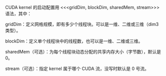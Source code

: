 
CUDA kernel 的启动配置用 <<<gridDim, blockDim, sharedMem, stream>>> 语法，其中：

gridDim：定义网格规模，即有多少个线程块。可以是一维、二维或三维（dim3 类型）。

blockDim：定义单个线程块中的线程数，也可以是一维、二维或三维。

sharedMem（可选）：为每个线程块动态分配的共享内存大小（字节数），默认是 0。

stream（可选）：指定 kernel 属于哪个 CUDA 流，没写时默认是 0 号流。